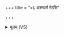 +++
title = "०६ अश्मवर्म मेऽसि"

+++
<details><summary>मूलम् (VS)</summary>

अ॑श्मव॒र्म मे॑ऽसि॒ यो मो॒र्ध्वाया॑ दि॒शोऽघा॒युर॑भि॒दासा॑त्। ए॒तत्स ऋ॑च्छात् ॥
</details>